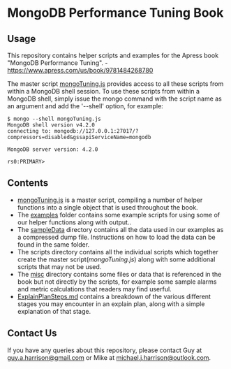 # MongoDB Performance Tuning Book

## Usage

This repository contains helper scripts and examples for the Apress book "MongoDB Performance Tuning". - https://www.apress.com/us/book/9781484268780

The master script [mongoTuning.js](mongoTuning.js) provides access to all these scripts from within a MongoDB shell session. To use these scripts from within a MongoDB shell, simply issue the mongo command with the script name as an argument and add the '--shell' option, for example:

```
$ mongo --shell mongoTuning.js
MongoDB shell version v4.2.0
connecting to: mongodb://127.0.0.1:27017/?compressors=disabled&gssapiServiceName=mongodb

MongoDB server version: 4.2.0

rs0:PRIMARY>
```

## Contents

- [mongoTuning.js](mongoTuning.js) is a master script, compiling a number of helper functions into a single object that is used throughout the book.
- The [examples](examples) folder contains some example scripts for using some of our helper functions along with output..
- The [sampleData](sampleData) directory contains all the data used in our examples as a compressed dump file. Instructions on how to load the data can be found in the same folder.
- The scripts directory contains all the individual scripts which together create the master script(_mongoTuning.js_) along with some additional scripts that may not be used.
- The [misc](misc) directory contains some files or data that is referenced in the book but not directly by the scripts, for example some sample alarms and metric calculations that readers may find userful.
- [ExplainPlanSteps.md](ExplainPlanSteps.md) contains a breakdown of the various different stages you may encounter in an explain plan, along with a simple explanation of that stage.

## Contact Us

If you have any queries about this repository, please contact Guy at <guy.a.harrison@gmail.com> or Mike at <michael.j.harrison@outlook.com>.
